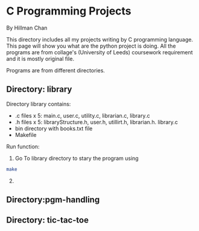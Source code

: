 # C Programming Projects
By Hillman Chan

This directory includes all my projects writing by C programming language. This page will show you what are the python project is doing. All the programs are from collage's (University of Leeds) coursework requirement and it is mostly original file.

Programs are from different directories.
## Directory: library 
Directory library contains:
- .c files x 5: main.c, user.c, utility.c, librarian.c, library.c
- .h files x 5: libraryStructure.h, user.h, utillirt.h, librarian.h. library.c
- bin directory with books.txt file
- Makefile

Run function:
1. Go To library directory to stary the program using 
```bash
make
```
2. 

## Directory:pgm-handling 

## Directory: tic-tac-toe
